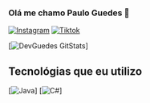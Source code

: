 ### Olá me chamo Paulo Guedes 👋 
[![Instagram](https://img.shields.io/badge/Instagram-E4405F?style=for-the-badge&logo=instagram&logoColor=white)](https://www.instagram.com/eu.guedesdev)
[![Tiktok](https://img.shields.io/badge/TikTok-000000?style=for-the-badge&logo=tiktok&logoColor=white)](https://www.tiktok.com/devguedes)

[![DevGuedes GitStats](https://github-readme-stats.vercel.app/api/top-langs/?username=eohashzinXD&theme=blue-green)]

## Tecnológias que eu utilizo
[![Java](https://img.shields.io/badge/Java-ED8B00?style=for-the-badge&logo=openjdk&logoColor=white)]
[![C#](https://img.shields.io/badge/C%23-239120?style=for-the-badge&logo=c-sharp&logoColor=white)]
